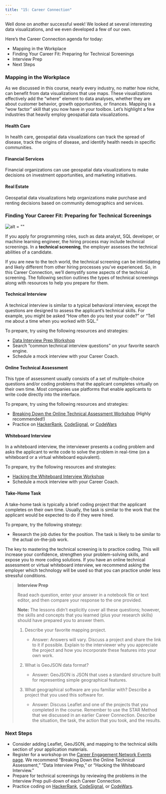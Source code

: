 ```yaml
---
title: "15: Career Connection"
---
```


<img style="display: none;" src="https://static.bc-edx.com/data/dl-1-2/m15/lms/img/banner.jpg" alt="lesson banner" />

Well done on another successful week! We looked at several interesting data visualizations, and we even developed a few of our own.

Here’s the Career Connection agenda for today:

* Mapping in the Workplace
* Finding Your Career Fit: Preparing for Technical Screenings
* Interview Prep
* Next Steps

### Mapping in the Workplace

As we discussed in this course, nearly every industry, no matter how niche, can benefit from data visualizations that use maps. These visualizations effectively add the “where” element to data analyses, whether they are about customer behavior, growth opportunities, or finances. Mapping is a “wow factor” skill that you now have in your toolbox. Let’s highlight a few industries that heavily employ geospatial data visualizations.

#### Health Care

In health care, geospatial data visualizations can track the spread of disease, track the origins of disease, and identify health needs in specific communities.

#### Financial Services

Financial organizations can use geospatial data visualizations to make decisions on investment opportunities, and marketing initiatives.

#### Real Estate

Geospatial data visualizations help organizations make purchase and renting decisions based on community demographics and services.

### Finding Your Career Fit: Preparing for Technical Screenings

![alt = ""](https://static.bc-edx.com/data/dl-1-2/m15/lms/img/coding-career-application-interviews.jpg)

If you apply for programming roles, such as data analyst, SQL developer, or machine learning engineer, the hiring process may include technical screenings. In a **technical screening**,  the employer assesses the technical abilities of a candidate.

If you are new to the tech world, the technical screening can be intimidating and likely different from other hiring processes you’ve experienced. So, in this Career Connection, we’ll demystify some aspects of the technical screening. The following section outlines the types of technical screenings along with resources to help you prepare for them.

#### Technical Interview

A technical interview is similar to a typical behavioral interview, except the questions are designed to assess the applicant’s technical skills. For example, you might be asked “How often do you test your code?” or “Tell me about a time when you worked with SQL.”

To prepare, try using the following resources and strategies:

* [Data Interview Prep Workshop](https://careernetwork.2u.com/tools-and-resources/)
* Search “common technical interview questions” on your favorite search engine.
* Schedule a mock interview with your Career Coach.

#### Online Technical Assessment

This type of assessment usually consists of a set of multiple-choice questions and/or coding problems that the applicant completes virtually on their own time. Most companies use platforms that enable applicants to write code directly into the interface.

To prepare, try using the following resources and strategies:

* [Breaking Down the Online Technical Assessment Workshop](https://careernetwork.2u.com/tools-and-resources/) (Highly recommended!)
* Practice on [HackerRank](https://www.hackerrank.com/dashboard), [CodeSignal](https://codesignal.com/developers/), or [CodeWars](https://www.codewars.com/)

#### Whiteboard Interview

In a whiteboard interview, the interviewer presents a coding problem and asks the applicant to write code to solve the problem in real-time (on a whiteboard or a virtual whiteboard equivalent).

 To prepare, try the following resources and strategies:

* [Hacking the Whiteboard Interview Workshop](https://careernetwork.2u.com/tools-and-resources/)
* Schedule a mock interview with your Career Coach.

#### Take-Home Task

A take-home task is typically a brief coding project that the applicant completes on their own time. Usually, the task is similar to the work that the applicant would be expected to do if they were hired.

 To prepare, try the following strategy:

* Research the job duties for the position. The task is likely to be similar to the actual on-the-job work.

The key to mastering the technical screening is to practice coding. This will increase your confidence, strengthen your problem-solving skills, and expose you to more coding solutions. If you have an online technical assessment or virtual whiteboard interview, we recommend asking the employer which technology will be used so that you can practice under less stressful conditions.

> **Interview Prep**
>
>Read each question, enter your answer in a notebook file or text editor, and then compare your response to the one provided.
>
> **Note:** The lessons didn’t explicitly cover all these questions; however, the skills and concepts that you learned (plus your research skills) should have prepared you to answer them.
>
> 1. Describe your favorite mapping project.
>
>     * Answer: Answers will vary. Discuss a project and share the link to it if possible. Explain to the interviewer why you appreciate the project and how you incorporate these features into your own work.
>
> 2. What is GeoJSON data format?
>
>     * Answer: GeoJSON is JSON that uses a standard structure built for representing simple geographical features.
>
> 3. What geographical software are you familiar with? Describe a project that you used this software for.
>
>     * Answer: Discuss Leaflet and one of the projects that you completed in the course. Remember to use the STAR Method that we discussed in an earlier Career Connection. Describe the situation, the task, the action that you took, and the results.

### Next Steps

* Consider adding Leaflet, GeoJSON, and mapping to the technical skills section of your application materials.
* Register for a workshop on the [Career Engagement Network Events page](https://careernetwork.2u.com/events/). We recommend “Breaking Down the Online Technical Assessment,” “Data Interview Prep,” or “Hacking the Whiteboard Interview.”
* Prepare for technical screenings by reviewing the problems in the Interview Prep pull-down of each Career Connection.
* Practice coding on [HackerRank](https://www.hackerrank.com/dashboard), [CodeSignal](https://codesignal.com/developers/), or [CodeWars](https://www.codewars.com/).
